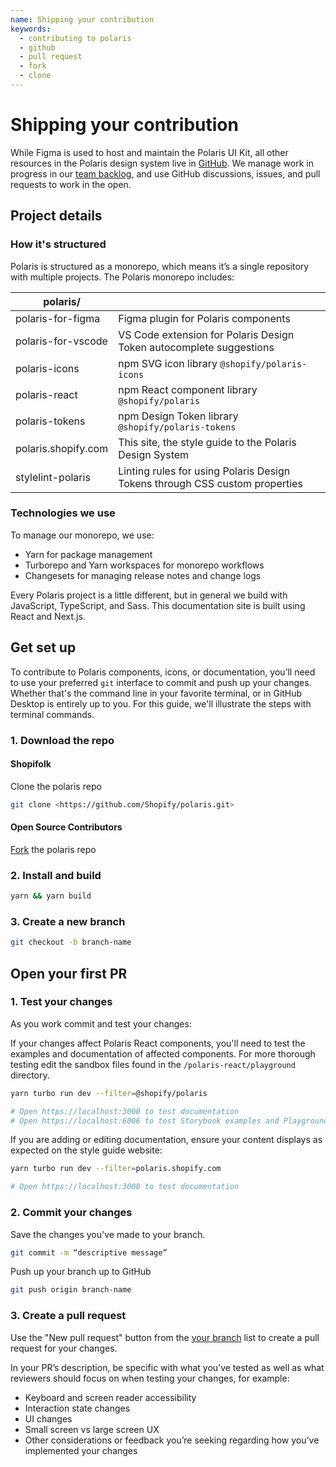 ```yaml
---
name: Shipping your contribution
keywords:
  - contributing to polaris
  - github
  - pull request
  - fork
  - clone
---
```


# Shipping your contribution

While Figma is used to host and maintain the Polaris UI Kit, all other resources in the Polaris design system live in [GitHub](https://github.com/Shopify/polaris). We manage work in progress in our [team backlog](https://github.com/orgs/Shopify/projects), and use GitHub discussions, issues, and pull requests to work in the open.

## Project details

### How it's structured

Polaris is structured as a monorepo, which means it’s a single repository with multiple projects. The Polaris monorepo includes:

| polaris/            |                                                                             |
| ------------------- | --------------------------------------------------------------------------- |
| polaris-for-figma   | Figma plugin for Polaris components                                         |
| polaris-for-vscode  | VS Code extension for Polaris Design Token autocomplete suggestions         |
| polaris-icons       | npm SVG icon library `@shopify/polaris-icons`                               |
| polaris-react       | npm React component library `@shopify/polaris`                              |
| polaris-tokens      | npm Design Token library `@shopify/polaris-tokens`                          |
| polaris.shopify.com | This site, the style guide to the Polaris Design System                     |
| stylelint-polaris   | Linting rules for using Polaris Design Tokens through CSS custom properties |

### Technologies we use

To manage our monorepo, we use:

- Yarn for package management
- Turborepo and Yarn workspaces for monorepo workflows
- Changesets for managing release notes and change logs

Every Polaris project is a little different, but in general we build with JavaScript, TypeScript, and Sass. This documentation site is built using React and Next.js.

## Get set up

To contribute to Polaris components, icons, or documentation, you’ll need to use your preferred `git` interface to commit and push up your changes. Whether that's the command line in your favorite terminal, or in GitHub Desktop is entirely up to you. For this guide, we'll illustrate the steps with terminal commands.

### 1. Download the repo

#### Shopifolk

Clone the polaris repo

```bash
git clone <https://github.com/Shopify/polaris.git>
```

#### Open Source Contributors

[Fork](https://github.com/Shopify/polaris/fork) the polaris repo

### 2. Install and build

```bash
yarn && yarn build
```

### 3. Create a new branch

```bash
git checkout -b branch-name
```

## Open your first PR

### 1. Test your changes

As you work commit and test your changes:

If your changes affect Polaris React components, you'll need to test the examples and documentation of affected components. For more thorough testing edit the sandbox files found in the `/polaris-react/playground` directory.

```bash
yarn turbo run dev --filter=@shopify/polaris

# Open https://localhost:3000 to test documentation
# Open https://localhost:6006 to test Storybook examples and Playground sandboxes
```

If you are adding or editing documentation, ensure your content displays as expected on the style guide website:

```bash
yarn turbo run dev --filter=polaris.shopify.com

# Open https://localhost:3000 to test documentation
```

### 2. Commit your changes

Save the changes you've made to your branch.

```bash
git commit -m “descriptive message”
```

Push up your branch up to GitHub

```bash
git push origin branch-name
```

### 3. Create a pull request

Use the "New pull request" button from the [your branch](https://github.com/Shopify/polaris/branches/yours) list to create a pull request for your changes.

In your PR’s description, be specific with what you’ve tested as well as what reviewers should focus on when testing your changes, for example:

- Keyboard and screen reader accessibility
- Interaction state changes
- UI changes
- Small screen vs large screen UX
- Other considerations or feedback you’re seeking regarding how you’ve implemented your changes
